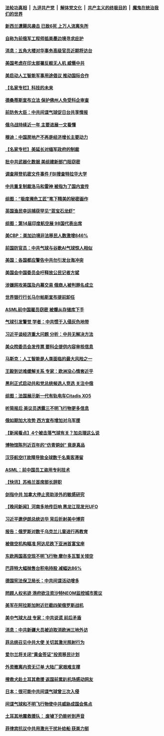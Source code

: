####  [法轮功真相](../../../../basic/blob/master/README.md?t=02171212) &nbsp;|&nbsp; [九评共产党](../../../../9ping.md/blob/master/README.md?t=02171212) &nbsp;|&nbsp; [解体党文化](../../../../jtdwh.md/blob/master/README.md?t=02171212)  &nbsp;|&nbsp; [共产主义的终极目的](../../../../gczydzjmd.md/blob/master/README.md?t=02171212) &nbsp;|&nbsp; [魔鬼在统治我们的世界](../../../../mgztzwmdsj.md/blob/master/README.md?t=02171212) 

#### [新西兰遭飓风袭击 已致6死 上万人流离失所](../pages/nsc418/n13931528.md?t=02171212) 

#### [自称为前俄军工程师抵美墨边境寻求庇护](../pages/nsc418/n13931261.md?t=02171212) 

#### [消息：五角大楼对华事务高级官员近期将访台](../pages/nsc418/n13931512.md?t=02171212) 

#### [美国考虑在印太部署反舰无人机 威慑中共](../pages/nsc418/n13931458.md?t=02171212) 

#### [美启动人工智能军事用途倡议 推动国际合作](../pages/nsc418/n13931429.md?t=02171212) 

#### [【名家专栏】科技的未来](../pages/nsc418/n13918707.md?t=02171212) 

#### [德桑蒂斯宣布立法 保护佛州人免受科企审查](../pages/nsc418/n13931390.md?t=02171212) 

#### [前防务大臣：中共间谍气球促日台共享情报](../pages/nsc418/n13931413.md?t=02171212) 

#### [俄乌战持续近一年 主要进展一文看懂](../pages/nsc418/n13931340.md?t=02171212) 

#### [穆迪：中国房地产不再是经济增长主要动力](../pages/nsc418/n13931057.md?t=02171212) 

#### [【名家专栏】美延长对缅军政府的制裁](../pages/nsc418/n13930477.md?t=02171212) 

#### [批中共武器化数据 美组建新部门阻窃密](../pages/nsc418/n13931394.md?t=02171212) 

#### [调查拜登机密文件事件 FBI搜查特拉华大学](../pages/nsc418/n13931361.md?t=02171212) 

#### [中共重复制裁洛马和雷神 被指为了国内宣传](../pages/nsc418/n13931243.md?t=02171212) 

#### [组图：“极度濒危工匠”笔下精美的秘密画作](../pages/nsc418/n13930978.md?t=02171212) 

#### [英国渔民幸运捕获罕见“蓝宝石龙虾”](../pages/nsc418/n13930958.md?t=02171212) 

#### [组图：第14届印度航空展 98国代表出席](../pages/nsc418/n13931188.md?t=02171212) 

#### [美CBP：美加边境非法移民人数激增846%](../pages/nsc418/n13931020.md?t=02171212) 


#### [前国防官员：中共气球与谷歌AI气球惊人相似](../pages/nsc418/n13930833.md?t=02171212) 

#### [美国：各国都应警告中共勿引发台海冲突](../pages/nsc418/n13930987.md?t=02171212) 

#### [美国会中国委员会吁释放公民记者方斌](../pages/nsc418/n13930920.md?t=02171212) 

#### [涉嫌网攻美国及内幕交易 俄商人被判罪名成立](../pages/nsc418/n13930711.md?t=02171212) 

#### [世界银行行长马尔帕斯宣布提前卸任](../pages/nsc418/n13930635.md?t=02171212) 

#### [ASML前中国雇员窃密 被爆从存储库下手](../pages/nsc418/n13930758.md?t=02171212) 

#### [气球引发警觉 学者：中共惯于入侵灰色地带](../pages/nsc418/n13930514.md?t=02171212) 

#### [习近平谈经济重大问题 分析：中共无解决方法](../pages/nsc418/n13930312.md?t=02171212) 

#### [美众院委员会发传票 要科企提供内容审核信息](../pages/nsc418/n13930600.md?t=02171212) 

#### [马斯克：人工智能是人类面临的最大风险之一](../pages/nsc418/n13930566.md?t=02171212) 

#### [王毅到访难缓解关系 专家：欧洲没心情套近乎](../pages/nsc418/n13930533.md?t=02171212) 

#### [黑利正式启动共和党总统候选人竞选 关注中俄](../pages/nsc418/n13930536.md?t=02171212) 

#### [组图：法国展示新一代有轨电车Citadis XO5](../pages/nsc418/n13930392.md?t=02171212) 

#### [听简报后 美议员透露三不明飞行物更多信息](../pages/nsc418/n13930580.md?t=02171212) 

#### [俄如期加大攻势 西方宣布增加对乌军援](../pages/nsc418/n13930529.md?t=02171212) 

#### [【新闻看点】4个被击落气球有关？加总理这么说](../pages/nsc418/n13930143.md?t=02171212) 

#### [博物馆陈列近百年的“仿青铜剑” 竟是真品](../pages/nsc418/n13930182.md?t=02171212) 

#### [汉莎航空IT故障导致全球数千名乘客滞留](../pages/nsc418/n13930513.md?t=02171212) 

#### [ASML：前中国员工盗用专利技术](../pages/nsc418/n13930459.md?t=02171212) 

#### [【快讯】苏格兰首席部长辞职](../pages/nsc418/n13930383.md?t=02171212) 

#### [剑指中共 加拿大停止资助涉外的敏感研究](../pages/nsc418/n13930217.md?t=02171212) 

#### [【晚间新闻】河南多地传巨响 黑龙江现发光UFO](../pages/nsc418/n13930289.md?t=02171212) 


#### [习近平邀伊朗总统访华 背后折射美中博弈](../pages/nsc418/n13929854.md?t=02171212) 

#### [报告：俄罗斯对数千乌克兰儿童进行再教育](../pages/nsc418/n13930043.md?t=02171212) 

#### [被做空机构瞄准 阿达尼跌下亚洲首富宝座](../pages/nsc418/n13929780.md?t=02171212) 

#### [东欧两国高空现不明飞行物 摩尔多瓦暂关领空](../pages/nsc418/n13929960.md?t=02171212) 

#### [巴菲特大幅抛售台积电持股 减幅达86%](../pages/nsc418/n13929944.md?t=02171212) 

#### [德国宪法保卫局长：中共间谍活动增多](../pages/nsc418/n13929946.md?t=02171212) 

#### [罔顾人权劣迹 港府欲注资沙特NEOM监控城市惹议](../pages/nsc418/n13929131.md?t=02171212) 

#### [美军在阿拉斯加附近拦截四架俄罗斯战机](../pages/nsc418/n13929838.md?t=02171212) 

#### [美中气球大战 专家：中共说谎 前后矛盾](../pages/nsc418/n13929783.md?t=02171212) 

#### [消息：中共新疆大员被迫取消欧洲三地外访](../pages/nsc418/n13929801.md?t=02171212) 

#### [菲总统召见中共大使 关切其激光照射行为](../pages/nsc418/n13929756.md?t=02171212) 

#### [爱尔兰将关闭“黄金签证”投资移民计划](../pages/nsc418/n13929757.md?t=02171212) 

#### [外资撤离内资无订单 大陆厂家艰难支撑](../pages/nsc418/n13929696.md?t=02171212) 

#### [搜救犬赴土耳其救援 返国前累趴机场感动网友](../pages/nsc418/n13929456.md?t=02171212) 

#### [日本：很可能中共间谍气球曾三次入侵](../pages/nsc418/n13929753.md?t=02171212) 

#### [间谍气球和不明飞行物使中共威胁成国会焦点](../pages/nsc418/n13929720.md?t=02171212) 

#### [土耳其地震救援队： 废墟下仍能听到声音](../pages/nsc418/n13929721.md?t=02171212) 

#### [菲律宾抗议中共用激光干扰补给船 获美力挺](../pages/nsc418/n13929657.md?t=02171212) 

